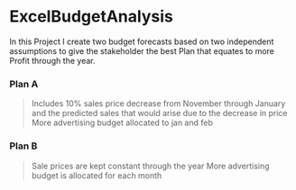 # ExcelBudgetAnalysis
In this Project I create two budget forecasts based on two independent assumptions to give the stakeholder the best Plan that equates to more Profit through the year.

### Plan A
> Includes 10% sales price decrease from November through January and the predicted sales that would arise due to the decrease in price
> More advertising budget allocated to jan and feb

### Plan B
> Sale prices are kept constant through the year
> More advertising budget is allocated for each month
